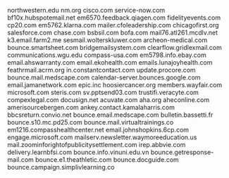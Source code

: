 northwestern.edu
nm.org
cisco.com
service-now.com
bf10x.hubspotemail.net
em6570.feedback.qiagen.com
fidelityevents.com
cp20.com
em5762.klarna.com
mailer.cfoleadership.com
chicagofirst.org
salesforce.com
chase.com
bsbsil.com
bofa.com
mail76.atl261.mcdlv.net
k3.email.farm2.me
sesmail.wolterskluwer.com
archeon-medical.com
bounce.smartsheet.com
bridgemailsystem.com
clearflow.gridlexmail.com
communications.wgu.edu
compass-usa.com
em5798.info.ebay.com
email.ahswarranty.com
email.ekohealth.com
emails.lunajoyhealth.com
feathrmail.acrm.org
in.constantcontact.com
update.procore.com
bounce.mail.medscape.com
calendar-server.bounces.google.com
email.jamanetwork.com
epic.inc
hoosiercancer.org
members.wayfair.com
microsoft.com
steris.com
sv.pptsend03.com
trustifi.veracyte.com
compexlegal.com
docusign.net
acuvate.com
aha.org
aheconline.com
amerisourcebergen.com
ankey.contact.kamalaharris.com
bbcsreturn.convio.net
bounce.email.medscape.com
bulletin.bassetti.fr
bounce.s10.mc.pd25.com
bounce.mail.virtualtrainings.co
em1216.compasshealthcenter.net
email.johnshopkins.6cp.com
engage.microsoft.com
mailserv.newsletter.waymoreeducation.us
mail.zoominforightofpublicitysettlement.com
irep.abbvie.com
delivery.learnbfsi.com
bounce.info.vinuni.edu.vn
bounce.getresponse-mail.com
bounce.e1.theathletic.com
bounce.docguide.com
bounce.campaign.simplivlearning.co
